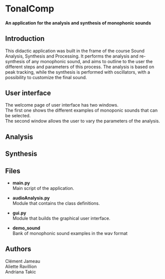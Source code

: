 # TonalComp

#### An application for the analysis and synthesis of monophonic sounds

## Introduction
This didactic application was built in the frame of the course Sound Analysis, Synthesis and Processing. 
It performs the analysis and re-synthesis of any monophonic sound, and aims to outline to the user the different steps and parameters of this process.
The analysis is based on peak tracking, while the synthesis is performed with oscillators, with a possibility to customize the final sound.

## User interface
The welcome page of user interface has two windows.  
The first one shows the different examples of monoponic sounds that can be selected.  
The second window allows the user to vary the parameters of the analysis.  


## Analysis


## Synthesis


## Files

- **main.py**   
Main script of the application.

- **audioAnalysis.py**   
Module that contains the class definitions.

- **gui.py**  
Module that builds the graphical user interface.

- **demo_sound**  
Bank of monophonic sound examples in the wav format

## Authors
Clément Jameau  
Aliette Ravillion  
Andriana Takic  